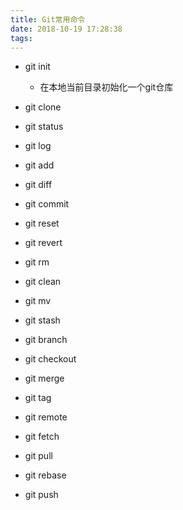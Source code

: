 ```yaml
---
title: Git常用命令
date: 2018-10-19 17:28:38
tags:
---
```

- git init
    - 在本地当前目录初始化一个git仓库
- git clone

- git status

- git log

- git add

- git diff

- git commit

- git reset

- git revert

- git rm

- git clean

- git mv

- git stash

- git branch

- git checkout

- git merge

- git tag

- git remote

- git fetch

- git pull

- git rebase

- git push

